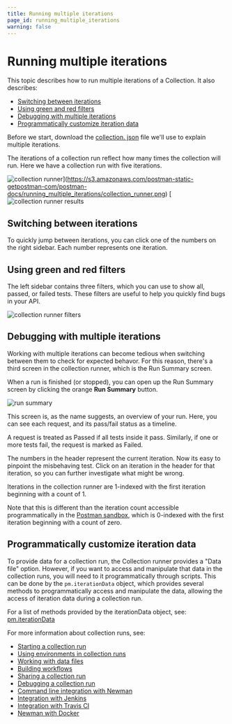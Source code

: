 ```yaml
---
title: Running multiple iterations
page_id: running_multiple_iterations
warning: false
---
```


# Running multiple iterations

This topic describes how to run multiple iterations of a Collection. It also describes:

* [Switching between iterations](running_multiple_iterations.md#switching-between-iterations)
* [Using green and red filters](running_multiple_iterations.md#using-green-and-red-filters)
* [Debugging with multiple iterations](running_multiple_iterations.md#debugging-with-multiple-iterations)
* [Programmatically customize iteration data](running_multiple_iterations.md#programmatically-customize-iteration-data)

Before we start, download the [collection. json](https://s3.amazonaws.com/postman-static-getpostman-com/postman-docs/59037885.json) file we'll use to explain multiple iterations.

The iterations of a collection run reflect how many times the collection will run. Here we have a collection run with five iterations.

![collection runner](https://s3.amazonaws.com/postman-static-getpostman-com/postman-docs/running_multiple_iterations/collection_runner.png)](https://s3.amazonaws.com/postman-static-getpostman-com/postman-docs/running_multiple_iterations/collection_runner.png) [![collection runner results](https://s3.amazonaws.com/postman-static-getpostman-com/postman-docs/running_multiple_iterations/collection_runner_results.png)

## Switching between iterations

To quickly jump between iterations, you can click one of the numbers on the right sidebar. Each number represents one iteration.

## Using green and red filters

The left sidebar contains three filters, which you can use to show all, passed, or failed tests. These filters are useful to help you quickly find bugs in your API.

![collection runner filters](https://s3.amazonaws.com/postman-static-getpostman-com/postman-docs/running_multiple_iterations/collection_runner_filters.png)

## Debugging with multiple iterations

Working with multiple iterations can become tedious when switching between them to check for expected behavor. For this reason, there's a third screen in the collection runner, which is the Run Summary screen.

When a run is finished \(or stopped\), you can open up the Run Summary screen by clicking the orange **Run Summary** button.

![run summary](https://s3.amazonaws.com/postman-static-getpostman-com/postman-docs/running_multiple_iterations/run_summary.png)

This screen is, as the name suggests, an overview of your run. Here, you can see each request, and its pass/fail status as a timeline.

A request is treated as Passed if all tests inside it pass. Similarly, if one or more tests fail, the request is marked as Failed.

The numbers in the header represent the current iteration. Now its easy to pinpoint the misbehaving test. Click on an iteration in the header for that iteration, so you can further investigate what might be wrong.

Iterations in the collection runner are 1-indexed with the first iteration beginning with a count of 1.

Note that this is different than the iteration count accessible programmatically in the [Postman sandbox](/postman/scripts/postman_sandbox_api_reference.md), which is 0-indexed with the first iteration beginning with a count of zero.

## Programmatically customize iteration data

To provide data for a collection run, the Collection runner provides a "Data file" option. However, if you want to access and manipulate that data in the collection runs, you will need to it programmatically through scripts. This can be done by the `pm.iterationData` object, which provides several methods to programmatically access and manipulate the data, allowing the access of iteration data during a collection run.

For a list of methods provided by the iterationData object, see: [pm.iterationData](/postman/scripts/postman_sandbox_api_reference.md)

For more information about collection runs, see:

* [Starting a collection run](/postman/collection_runs/starting_a_collection_run.md)
* [Using environments in collection runs](/postman/collection_runs/using_environments_in_collection_runs.md)
* [Working with data files](/postman/collection_runs/working_with_data_files.md)
* [Building workflows](/postman/collection_runs/building_workflows.md)
* [Sharing a collection run](/postman/collection_runs/sharing_a_collection_run.md)
* [Debugging a collection run](/postman/collection_runs/debugging_a_collection_run.md)
* [Command line integration with Newman](/postman/collection_runs/command_line_integration_with_newman.md)
* [Integration with Jenkins](/postman/collection_runs/integration_with_jenkins.md)
* [Integration with Travis CI](/postman/collection_runs/integration_with_travis.md)
* [Newman with Docker](/postman/collection_runs/newman_with_docker.md)

